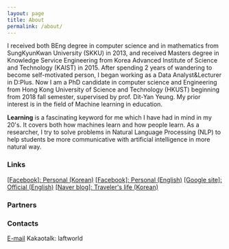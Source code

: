 ```yaml
---
layout: page
title: About
permalink: /about/
---
```


I received both BEng degree in computer science and in mathematics from SungKyunKwan University (SKKU) in 2013,
and received Masters degree in Knowledge Service Engineering from Korea Advanced Institute of Science and Technology (KAIST) in 2015.
After spending 2 years of wandering to become self-motivated person, I began working as a Data Analyst&Lecturer in D:Plus.
Now I am a PhD candidate in computer science and Engineering from Hong Kong University of Science and Technology (HKUST) beginning
from 2018 fall semester, supervised by prof. Dit-Yan Yeung. My prior interest is in the field of Machine learning in education.

**Learning** is a fascinating keyword for me which I have had in mind in my 20's. It covers both how machines learn and how people learn.
As a researcher, I try to solve problems in Natural Language Processing (NLP) to help students be more communicative with artificial intelligence in more natural way.

### Links
[[Facebook]: Personal (Korean)](https://www.facebook.com/woneui.hong)
[[Facebook]: Personal (English)](https://www.facebook.com/eric.hong.9066)
[[Google site]: Official (English)](https://sites.google.com/view/woneuihong)
[[Naver blog]: Traveler's life (Korean)](https://blog.naver.com/laftworld)
<!--- [[T story blog]: Researcher's life (Korean)](https://learningengineer.tistory.com/)
[[Youtube]: VLog (under construction)](https://www.youtube.com/watch?v=_clAIridH4o&list=PLEkZgsocS9J3fOltTA4DRK1HyM9IYAhI2) --->

### Partners
<!--- [DPlus](http://www.dplus.company/)

[NOTA](http://nota.ai/)
--->

### Contacts
[E-mail](mailto:wehong@cse.ust.hk)
Kakaotalk: laftworld
